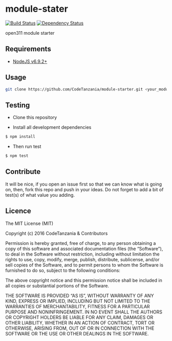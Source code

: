 module-stater
================

[![Build Status](https://travis-ci.org/CodeTanzania/module-starter.svg?branch=master)](https://travis-ci.org/CodeTanzania/module-starter)
[![Dependency Status](https://img.shields.io/david/CodeTanzania/module-starter.svg?style=flat)](https://david-dm.org/CodeTanzania/module-starter)

open311 module starter

## Requirements
- [NodeJS v6.9.2+](https://nodejs.org)

## Usage
```sh
git clone https://github.com/CodeTanzania/module-starter.git <your_module_name>
``` 

## Testing
* Clone this repository

* Install all development dependencies
```sh
$ npm install
```

* Then run test
```sh
$ npm test
```

## Contribute
It will be nice, if you open an issue first so that we can know what is going on, then, fork this repo and push in your ideas. Do not forget to add a bit of test(s) of what value you adding.

## Licence
The MIT License (MIT)

Copyright (c) 2016 CodeTanzania & Contributors

Permission is hereby granted, free of charge, to any person obtaining a copy of this software and associated documentation files (the “Software”), to deal in the Software without restriction, including without limitation the rights to use, copy, modify, merge, publish, distribute, sublicense, and/or sell copies of the Software, and to permit persons to whom the Software is furnished to do so, subject to the following conditions:

The above copyright notice and this permission notice shall be included in all copies or substantial portions of the Software.

THE SOFTWARE IS PROVIDED “AS IS”, WITHOUT WARRANTY OF ANY KIND, EXPRESS OR IMPLIED, INCLUDING BUT NOT LIMITED TO THE WARRANTIES OF MERCHANTABILITY, FITNESS FOR A PARTICULAR PURPOSE AND NONINFRINGEMENT. IN NO EVENT SHALL THE AUTHORS OR COPYRIGHT HOLDERS BE LIABLE FOR ANY CLAIM, DAMAGES OR OTHER LIABILITY, WHETHER IN AN ACTION OF CONTRACT, TORT OR OTHERWISE, ARISING FROM, OUT OF OR IN CONNECTION WITH THE SOFTWARE OR THE USE OR OTHER DEALINGS IN THE SOFTWARE. 